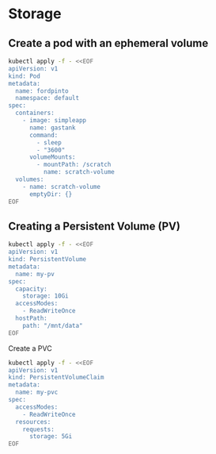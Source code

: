 # Storage

## Create a pod with an ephemeral volume

```bash
kubectl apply -f - <<EOF
apiVersion: v1
kind: Pod
metadata:
  name: fordpinto
  namespace: default
spec:
  containers:
    - image: simpleapp
      name: gastank
      command:
        - sleep
        - "3600"
      volumeMounts:
        - mountPath: /scratch
          name: scratch-volume
  volumes:
    - name: scratch-volume
      emptyDir: {}
EOF
```

## Creating a Persistent Volume (PV)

```bash
kubectl apply -f - <<EOF
apiVersion: v1
kind: PersistentVolume
metadata:
  name: my-pv
spec:
  capacity:
    storage: 10Gi
  accessModes:
    - ReadWriteOnce
  hostPath:
    path: "/mnt/data"
EOF
```

Create a PVC

```bash
kubectl apply -f - <<EOF
apiVersion: v1
kind: PersistentVolumeClaim
metadata:
  name: my-pvc
spec:
  accessModes:
    - ReadWriteOnce
  resources:
    requests:
      storage: 5Gi
EOF
```
